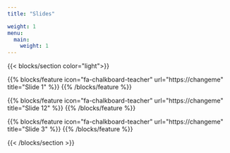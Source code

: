 ```yaml
---
title: "Slides"

weight: 1
menu:
  main:
    weight: 1
---
```


{{< blocks/section color="light">}}

{{% blocks/feature icon="fa-chalkboard-teacher" url="https://changeme" title="Slide 1" %}}
{{% /blocks/feature %}}

{{% blocks/feature icon="fa-chalkboard-teacher" url="https://changeme" title="Slide 12" %}}
{{% /blocks/feature %}}

{{% blocks/feature icon="fa-chalkboard-teacher" url="https://changeme" title="Slide 3" %}}
{{% /blocks/feature %}}

{{< /blocks/section >}}
